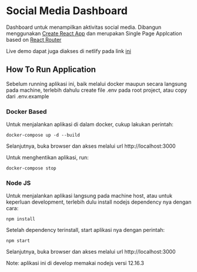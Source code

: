 # Social Media Dashboard

Dashboard untuk menampilkan aktivitas social media. Dibangun menggunakan [Create React App](https://github.com/facebook/create-react-app) dan merupakan Single Page Applcation based on [React Router](https://reactrouter.com)

Live demo dapat juga diakses di netlify pada link [ini](https://arwanfiles-social-media-dashboard.netlify.app/)
## How To Run Application

Sebelum running aplikasi ini, baik melalui docker maupun secara langsung pada machine, terlebih dahulu create file .env pada root project, atau copy dari .env.example

### Docker Based

Untuk menjalankan aplikasi di dalam docker, cukup lakukan perintah:
```
docker-compose up -d --build
```
Selanjutnya, buka browser dan akses melalui url http://localhost:3000

Untuk menghentikan aplikasi, run:
```
docker-compose stop
```

### Node JS

Untuk menjalankan aplikasi langsung pada machine host, atau untuk keperluan development, terlebih dulu install nodejs dependency nya dengan cara:
```
npm install
```
Setelah dependency terinstall, start aplikasi nya dengan perintah:
```
npm start
```
Selanjutnya, buka browser dan akses melalui url http://localhost:3000

Note: aplikasi ini di develop memakai nodejs versi 12.16.3
